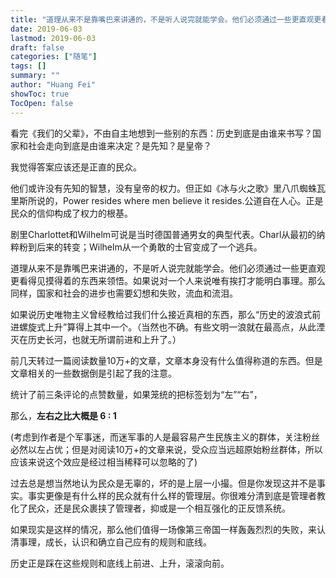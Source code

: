 ```yaml
---
title: "道理从来不是靠嘴巴来讲通的，不是听人说完就能学会。他们必须通过一些更直观更看得见摸得着的东西来领悟。如果说对一个人来说唯有挨打才能明白事理。那么同样，国家和社会的进步也需"
date: 2019-06-03
lastmod: 2019-06-03
draft: false
categories: ["随笔"]
tags: []
summary: ""
author: "Huang Fei"
showToc: true
TocOpen: false
---
```


看完《我们的父辈》，不由自主地想到一些别的东西：历史到底是由谁来书写？国家和社会走向到底是由谁来决定？是先知？是皇帝？

我觉得答案应该还是正直的民众。

他们或许没有先知的智慧，没有皇帝的权力。但正如《冰与火之歌》里八爪蜘蛛瓦里斯所说的，Power resides where men believe it resides.公道自在人心。正是民众的信仰构成了权力的根基。

剧里Charlottet和Wilhelm可说是当时德国普通男女的典型代表。Charl从最初的纳粹粉到后来的转变；Wilhelm从一个勇敢的士官变成了一个逃兵。

道理从来不是靠嘴巴来讲通的，不是听人说完就能学会。他们必须通过一些更直观更看得见摸得着的东西来领悟。如果说对一个人来说唯有挨打才能明白事理。那么同样，国家和社会的进步也需要幻想和失败，流血和流泪。

如果说历史唯物主义曾经教给过我们什么接近真相的东西，那么“历史的波浪式前进螺旋式上升”算得上其中一个。（当然也不确。有些文明一浪就在最高点，从此湮灭在历史长河，也就无所谓前进和上升了。）

前几天转过一篇阅读数量10万+的文章，文章本身没有什么值得称道的东西。但是文章相关的一些数据倒是引起了我的注意。

[](http://35.229.152.193/wp-content/uploads/2019/10/640-473x1024.jpeg)统计了前三条评论的点赞数量，如果笼统的把标签划为“左”“右”，

那么，**左右之比大概是 6 : 1**

(考虑到作者是个军事迷，而迷军事的人是最容易产生民族主义的群体，关注粉丝必然以左占优；但是对阅读10万+的文章来说，受众应当远超原始粉丝群体，所以应该来说这个效应是经过相当稀释可以忽略的了)

过去总是想当然地认为民众是无辜的，坏的是上层一小撮。但是你发现这并不是事实。事实更像是有什么样的民众就有什么样的管理层。你很难分清到底是管理者教化了民众，还是民众裹挟了管理者，抑或是一个相互强化的正反馈系统。

如果现实是这样的情况，那么他们值得一场像第三帝国一样轰轰烈烈的失败，来认清事理，成长，认识和确立自己应有的规则和底线。

历史正是踩在这些规则和底线上前进、上升，滚滚向前。